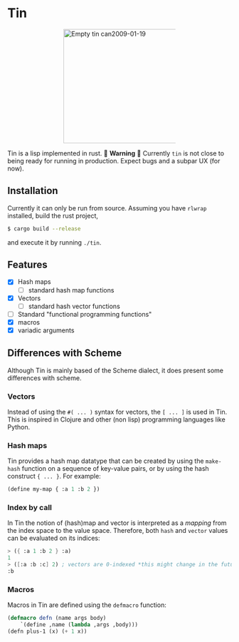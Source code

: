# Tin

<a
   style="display: block;
  margin-left: auto;
  margin-right: auto;
  width: 50%;"
   title="Sun Ladder, CC BY-SA 3.0 &lt;https://creativecommons.org/licenses/by-sa/3.0&gt;, via Wikimedia Commons" 
   href="https://commons.wikimedia.org/wiki/File:Empty_tin_can2009-01-19.jpg">
    <img 
         width="256" alt="Empty tin can2009-01-19" 
         src="https://upload.wikimedia.org/wikipedia/commons/thumb/a/a8/Empty_tin_can2009-01-19.jpg/256px-Empty_tin_can2009-01-19.jpg">
</a>

Tin is a lisp implemented in rust. 🚨 **Warning** 🚨 Currently `tin` is not close
to being ready for running in production. Expect bugs and a subpar UX (for now).

## Installation

Currently it can only be run from source. Assuming you have `rlwrap` installed,
build the rust project,

```sh
$ cargo build --release
```

and execute it by running `./tin`.

## Features

- [x] Hash maps
    - [ ] standard hash map functions
- [x] Vectors
    - [ ] standard hash vector functions
- [ ] Standard "functional programming functions"
- [x] macros
- [x] variadic arguments

## Differences with Scheme 

Although Tin is mainly based of the Scheme dialect, it does present some differences with scheme.

### Vectors

Instead of using the `#( ... )` syntax for vectors, the `[ ... ]` is used in Tin. This is inspired
in Clojure and other (non lisp) programming languages like Python.

### Hash maps

Tin provides a hash map datatype that can be created by using the `make-hash` function on a
sequence of key-value pairs, or by using the hash construct `{ ... }`. For example: 

```lisp 
(define my-map { :a 1 :b 2 })
```

### Index by call 

In Tin the notion of (hash)map and vector is interpreted as a _mapping_ from the index space to the
value space. Therefore, both `hash` and `vector` values can be evaluated on its indices: 

```scheme 
> ({ :a 1 :b 2 } :a)
1
> ([:a :b :c] 2) ; vectors are 0-indexed *this might change in the future*
:b 
```


### Macros 

Macros in Tin are defined using the `defmacro` function: 

```lisp
(defmacro defn (name args body) 
    `(define ,name (lambda ,args ,body)))
(defn plus-1 (x) (+ 1 x))
```


